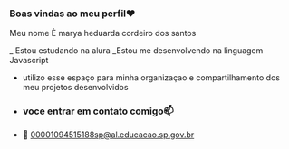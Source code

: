 ### Boas vindas ao meu perfil❤

Meu nome È marya heduarda cordeiro dos santos

_ Estou estudando na alura
_Estou me desenvolvendo na linguagem Javascript
- utilizo esse espaço para minha organizaçao e compartilhamento dos meu projetos desenvolvidos
  
- ### voce entrar em contato comigo📫
  
- 📩 00001094515188sp@al.educacao.sp.gov.br

  
  
  
  
